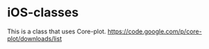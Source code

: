 iOS-classes
===============

This is a class that uses Core-plot. https://code.google.com/p/core-plot/downloads/list
